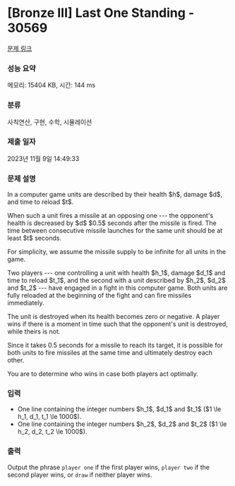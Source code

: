 # [Bronze III] Last One Standing - 30569 

[문제 링크](https://www.acmicpc.net/problem/30569) 

### 성능 요약

메모리: 15404 KB, 시간: 144 ms

### 분류

사칙연산, 구현, 수학, 시뮬레이션

### 제출 일자

2023년 11월 9일 14:49:33

### 문제 설명

<p>In a computer game units are described by their health $h$, damage $d$, and time to reload $t$.</p>

<p>When such a unit fires a missile at an opposing one --- the opponent's health is decreased by $d$ $0.5$ seconds after the missile is fired. The time between consecutive missile launches for the same unit should be at least $t$ seconds. </p>

<p>For simplicity, we assume the missile supply to be infinite for all units in the game.</p>

<p>Two players --- one controlling a unit with health $h_1$, damage $d_1$ and time to reload $t_1$, and the second with a unit described by $h_2$, $d_2$ and $t_2$ --- have engaged in a fight in this computer game. Both units are fully reloaded at the beginning of the fight and can fire missiles immediately.</p>

<p>The unit is destroyed when its health becomes zero or negative. A player wins if there is a moment in time such that the opponent's unit is destroyed, while theirs is not.</p>

<p>Since it takes 0.5 seconds for a missile to reach its target, it is possible for both units to fire missiles at the same time and ultimately destroy each other.</p>

<p>You are to determine who wins in case both players act optimally.</p>

### 입력 

 <ul>
	<li>One line containing the integer numbers $h_1$, $d_1$ and $t_1$ ($1 \le h_1, d_1, t_1 \le 1000$).</li>
	<li>One line containing the integer numbers $h_2$, $d_2$ and $t_2$ ($1 \le h_2, d_2, t_2 \le 1000$).</li>
</ul>

### 출력 

 <p>Output the phrase <code>player one</code> if the first player wins, <code>player two</code> if the second player wins, or <code>draw</code> if neither player wins.</p>

